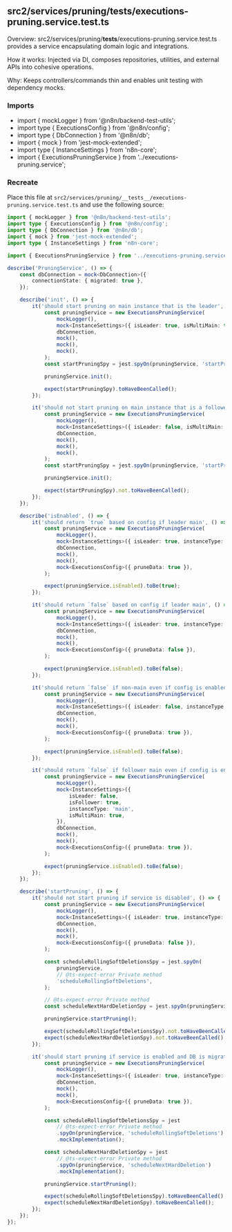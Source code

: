 ## src2/services/pruning/__tests__/executions-pruning.service.test.ts

Overview: src2/services/pruning/__tests__/executions-pruning.service.test.ts provides a service encapsulating domain logic and integrations.

How it works: Injected via DI, composes repositories, utilities, and external APIs into cohesive operations.

Why: Keeps controllers/commands thin and enables unit testing with dependency mocks.

### Imports

- import { mockLogger } from '@n8n/backend-test-utils';
- import type { ExecutionsConfig } from '@n8n/config';
- import type { DbConnection } from '@n8n/db';
- import { mock } from 'jest-mock-extended';
- import type { InstanceSettings } from 'n8n-core';
- import { ExecutionsPruningService } from '../executions-pruning.service';

### Recreate

Place this file at `src2/services/pruning/__tests__/executions-pruning.service.test.ts` and use the following source:

```ts
import { mockLogger } from '@n8n/backend-test-utils';
import type { ExecutionsConfig } from '@n8n/config';
import type { DbConnection } from '@n8n/db';
import { mock } from 'jest-mock-extended';
import type { InstanceSettings } from 'n8n-core';

import { ExecutionsPruningService } from '../executions-pruning.service';

describe('PruningService', () => {
	const dbConnection = mock<DbConnection>({
		connectionState: { migrated: true },
	});

	describe('init', () => {
		it('should start pruning on main instance that is the leader', () => {
			const pruningService = new ExecutionsPruningService(
				mockLogger(),
				mock<InstanceSettings>({ isLeader: true, isMultiMain: true }),
				dbConnection,
				mock(),
				mock(),
				mock(),
			);
			const startPruningSpy = jest.spyOn(pruningService, 'startPruning');

			pruningService.init();

			expect(startPruningSpy).toHaveBeenCalled();
		});

		it('should not start pruning on main instance that is a follower', () => {
			const pruningService = new ExecutionsPruningService(
				mockLogger(),
				mock<InstanceSettings>({ isLeader: false, isMultiMain: true }),
				dbConnection,
				mock(),
				mock(),
				mock(),
			);
			const startPruningSpy = jest.spyOn(pruningService, 'startPruning');

			pruningService.init();

			expect(startPruningSpy).not.toHaveBeenCalled();
		});
	});

	describe('isEnabled', () => {
		it('should return `true` based on config if leader main', () => {
			const pruningService = new ExecutionsPruningService(
				mockLogger(),
				mock<InstanceSettings>({ isLeader: true, instanceType: 'main', isMultiMain: true }),
				dbConnection,
				mock(),
				mock(),
				mock<ExecutionsConfig>({ pruneData: true }),
			);

			expect(pruningService.isEnabled).toBe(true);
		});

		it('should return `false` based on config if leader main', () => {
			const pruningService = new ExecutionsPruningService(
				mockLogger(),
				mock<InstanceSettings>({ isLeader: true, instanceType: 'main', isMultiMain: true }),
				dbConnection,
				mock(),
				mock(),
				mock<ExecutionsConfig>({ pruneData: false }),
			);

			expect(pruningService.isEnabled).toBe(false);
		});

		it('should return `false` if non-main even if config is enabled', () => {
			const pruningService = new ExecutionsPruningService(
				mockLogger(),
				mock<InstanceSettings>({ isLeader: false, instanceType: 'worker', isMultiMain: true }),
				dbConnection,
				mock(),
				mock(),
				mock<ExecutionsConfig>({ pruneData: true }),
			);

			expect(pruningService.isEnabled).toBe(false);
		});

		it('should return `false` if follower main even if config is enabled', () => {
			const pruningService = new ExecutionsPruningService(
				mockLogger(),
				mock<InstanceSettings>({
					isLeader: false,
					isFollower: true,
					instanceType: 'main',
					isMultiMain: true,
				}),
				dbConnection,
				mock(),
				mock(),
				mock<ExecutionsConfig>({ pruneData: true }),
			);

			expect(pruningService.isEnabled).toBe(false);
		});
	});

	describe('startPruning', () => {
		it('should not start pruning if service is disabled', () => {
			const pruningService = new ExecutionsPruningService(
				mockLogger(),
				mock<InstanceSettings>({ isLeader: true, instanceType: 'main', isMultiMain: true }),
				dbConnection,
				mock(),
				mock(),
				mock<ExecutionsConfig>({ pruneData: false }),
			);

			const scheduleRollingSoftDeletionsSpy = jest.spyOn(
				pruningService,
				// @ts-expect-error Private method
				'scheduleRollingSoftDeletions',
			);

			// @ts-expect-error Private method
			const scheduleNextHardDeletionSpy = jest.spyOn(pruningService, 'scheduleNextHardDeletion');

			pruningService.startPruning();

			expect(scheduleRollingSoftDeletionsSpy).not.toHaveBeenCalled();
			expect(scheduleNextHardDeletionSpy).not.toHaveBeenCalled();
		});

		it('should start pruning if service is enabled and DB is migrated', () => {
			const pruningService = new ExecutionsPruningService(
				mockLogger(),
				mock<InstanceSettings>({ isLeader: true, instanceType: 'main', isMultiMain: true }),
				dbConnection,
				mock(),
				mock(),
				mock<ExecutionsConfig>({ pruneData: true }),
			);

			const scheduleRollingSoftDeletionsSpy = jest
				// @ts-expect-error Private method
				.spyOn(pruningService, 'scheduleRollingSoftDeletions')
				.mockImplementation();

			const scheduleNextHardDeletionSpy = jest
				// @ts-expect-error Private method
				.spyOn(pruningService, 'scheduleNextHardDeletion')
				.mockImplementation();

			pruningService.startPruning();

			expect(scheduleRollingSoftDeletionsSpy).toHaveBeenCalled();
			expect(scheduleNextHardDeletionSpy).toHaveBeenCalled();
		});
	});
});

```
